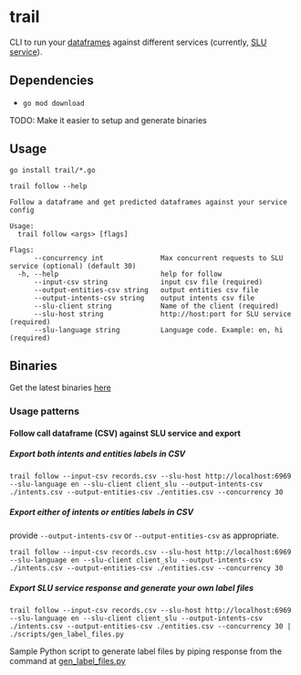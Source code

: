 # trail

CLI to run your [dataframes][dataframes] against different services (currently, [SLU service][slu-service]).

## Dependencies

- `go mod download`

TODO: Make it easier to setup and generate binaries

## Usage

```
go install trail/*.go
```

`trail follow --help`

```
Follow a dataframe and get predicted dataframes against your service config

Usage:
  trail follow <args> [flags]

Flags:
      --concurrency int              Max concurrent requests to SLU service (optional) (default 30)
  -h, --help                         help for follow
      --input-csv string             input csv file (required)
      --output-entities-csv string   output entities csv file
      --output-intents-csv string    output intents csv file
      --slu-client string            Name of the client (required)
      --slu-host string              http://host:port for SLU service (required)
      --slu-language string          Language code. Example: en, hi (required)
```

## Binaries

Get the latest binaries [here][binaries]

### Usage patterns

#### Follow call dataframe (CSV) against SLU service and export

##### Export both intents and entities labels in CSV

```
trail follow --input-csv records.csv --slu-host http://localhost:6969 --slu-language en --slu-client client_slu --output-intents-csv ./intents.csv --output-entities-csv ./entities.csv --concurrency 30
```

##### Export either of intents or entities labels in CSV

provide `--output-intents-csv` or `--output-entities-csv` as appropriate.

```
trail follow --input-csv records.csv --slu-host http://localhost:6969 --slu-language en --slu-client client_slu --output-intents-csv ./intents.csv --output-entities-csv ./entities.csv --concurrency 30
```


##### Export SLU service response and generate your own label files

```
trail follow --input-csv records.csv --slu-host http://localhost:6969 --slu-language en --slu-client client_slu --output-intents-csv ./intents.csv --output-entities-csv ./entities.csv --concurrency 30 | ./scripts/gen_label_files.py
```

Sample Python script to generate label files by piping response from the command at [gen_label_files.py][gen-labels]


[gen-labels]: ./scripts/gen_label_files.py
[binaries]: https://github.com/skit-ai/trail/releases/
[slu-service]: https://github.com/skit-ai/slu-service/
[dataframes]: https://github.com/skit-ai/dataframes

